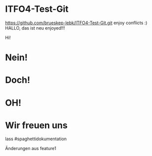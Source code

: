 # ITFO4-Test-Git
https://github.com/brueskep-lebk/ITFO4-Test-Git.git
enjoy conflicts :)
HALLO, das ist neu
enjoyed!!!

Hi!


# Nein!
# Doch!
# OH!

# Wir freuen uns
lass
#spaghettidokumentation

Änderungen aus feature1

